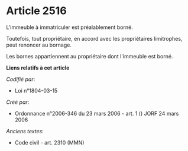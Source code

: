# Article 2516

L'immeuble à immatriculer est préalablement borné.

Toutefois, tout propriétaire, en accord avec les propriétaires limitrophes, peut renoncer au bornage.

Les bornes appartiennent au propriétaire dont l'immeuble est borné.

**Liens relatifs à cet article**

_Codifié par_:

  - Loi n°1804-03-15

_Créé par_:

  - Ordonnance n°2006-346 du 23 mars 2006 - art. 1 () JORF 24 mars 2006

_Anciens textes_:

  - Code civil - art. 2310 (MMN)

